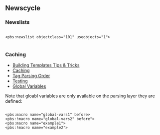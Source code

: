 ## Newscycle

### Newslists

<pre>
<code class="language-markup"> 
&lt;pbs:newslist objectclass="101" useobjects="1">
</code>
</pre>

### Caching


- [Building Templates Tips & Tricks](https://docs.newscyclesolutions.com/pages/viewpage.action?pageId=4883400)
- [Caching](https://docs.newscyclesolutions.com/display/Onl/Caching)
- [Tag Parsing Order](https://docs.newscyclesolutions.com/display/Onl/Tag+Parsing+Order)
- [Testing](https://docs.newscyclesolutions.com/display/Onl/Testing)
- [Global Variables](https://docs.newscyclesolutions.com/display/Onl/Global+variables)

Note that gloabl variables are only available on the parsing layer they are defined:

<pre>
<code class="language-markup">
&lt;pbs:macro name="global-vars1" before> 
&lt;pbs:!macro name="global-vars2" before"> 
&lt;pbs:macro name="example1"> 
&lt;pbs:!macro name="example2">
</code>
</pre>
